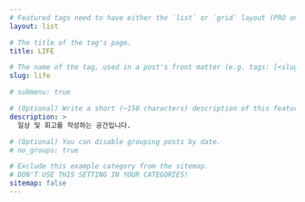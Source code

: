 ```yaml
---
# Featured tags need to have either the `list` or `grid` layout (PRO only).
layout: list

# The title of the tag's page.
title: LIFE

# The name of the tag, used in a post's front matter (e.g. tags: [<slug>]).
slug: life

# submenu: true

# (Optional) Write a short (~150 characters) description of this featured tag.
description: >
  일상 및 회고를 작성하는 공간입니다.

# (Optional) You can disable grouping posts by date.
# no_groups: true

# Exclude this example category from the sitemap.
# DON'T USE THIS SETTING IN YOUR CATEGORIES!
sitemap: false
---
```

